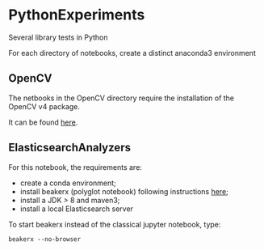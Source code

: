 # PythonExperiments
Several library tests in Python

For each directory of notebooks, create a distinct anaconda3 environment

## OpenCV
The netbooks in the OpenCV directory require the installation of the OpenCV v4 package.

It can be found [here](https://pypi.org/project/opencv-python/).

## ElasticsearchAnalyzers

For this notebook, the requirements are:

* create a conda environment;
* install beakerx (polyglot notebook) following instructions [here](http://beakerx.com);
* install a JDK > 8 and maven3;
* install a local Elasticsearch server

To start beakerx instead of the classical jupyter notebook, type:

```
beakerx --no-browser
```
